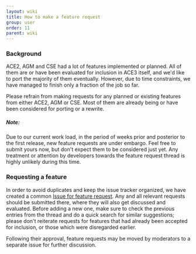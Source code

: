 ```yaml
---
layout: wiki
title: How to make a feature request
group: user
order: 11
parent: wiki
---
```


### Background
ACE2, AGM and CSE had a lot of features implemented or planned. All of them are or have been evaluated for inclusion in ACE3 itself, and we'd like to port the majority of them eventually. However, due to time constraints, we have managed to finish only a fraction of the job so far.

Please refrain from making requests for any planned or existing features from either ACE2, AGM or CSE. Most of them are already being or have been considered for porting or a rewrite.

<div class="panel callout">
    <h5>Note:</h5>
    <p>Due to our current work load, in the period of weeks prior and posterior to the first release, new feature requests are under embargo. Feel free to submit yours now, but don't expect them to be considered just yet. Any treatment or attention by developers towards the feature request thread is highly unlikely during this time.</p>
</div>

### Requesting a feature
In order to avoid duplicates and keep the issue tracker organized, we have created a common <a href="{{ site.githubUrl }}/issues/414/" target="_blank">Issue for feature request</a>. Any and all relevant requests should be submitted there, where they will also get discussed and evaluated. Before adding a new one, make sure to check the previous entries from the thread and do a quick search for similar suggestions; please don't reiterate requests for features that had already been accepted for inclusion, or those which were disregarded earlier.

Following their approval, feature requests may be moved by moderators to a separate issue for further discussion.
